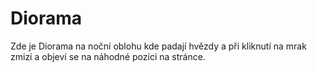 # Diorama

Zde je Diorama na noční oblohu kde padají hvězdy a při kliknutí na mrak zmizí a objeví se na náhodné pozici na stránce.
